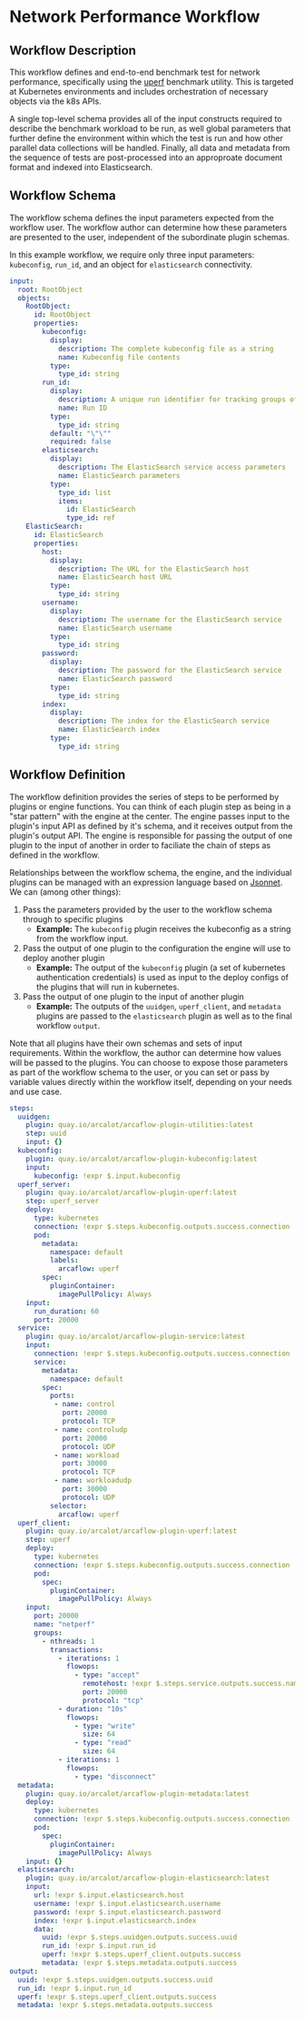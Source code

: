 # Network Performance Workflow

## Workflow Description

This workflow defines and end-to-end benchmark test for network performance, specifically using the [uperf](https://github.com/uperf/uperf) benchmark utility. This is targeted at Kubernetes environments and includes orchestration of necessary objects via the k8s APIs.

A single top-level schema provides all of the input constructs required to describe the benchmark workload to be run, as well global parameters that further define the environment within which the test is run and how other parallel data collections will be handled. Finally, all data and metadata from the sequence of tests are post-processed into an approproate document format and indexed into Elasticsearch.

## Workflow Schema
The workflow schema defines the input parameters expected from the workflow user. The workflow author can determine how these parameters are presented to the user, independent of the subordinate plugin schemas. 

In this example workflow, we require only three input parameters: `kubeconfig`, `run_id`, and an object for `elasticsearch` connectivity.

```yaml
input:
  root: RootObject
  objects:
    RootObject:
      id: RootObject
      properties:
        kubeconfig:
          display:
            description: The complete kubeconfig file as a string
            name: Kubeconfig file contents
          type:
            type_id: string
        run_id:
          display:
            description: A unique run identifier for tracking groups of workflows triggered by external automation/CI
            name: Run ID
          type:
            type_id: string
          default: "\"\""
          required: false
        elasticsearch:
          display:
            description: The ElasticSearch service access parameters
            name: ElasticSearch parameters
          type:
            type_id: list
            items:
              id: ElasticSearch
              type_id: ref
    ElasticSearch:
      id: ElasticSearch
      properties:
        host: 
          display:
            description: The URL for the ElasticSearch host
            name: ElasticSearch host URL
          type:
            type_id: string
        username:
          display:
            description: The username for the ElasticSearch service
            name: ElasticSearch username
          type:
            type_id: string
        password:
          display:
            description: The password for the ElasticSearch service
            name: ElasticSearch password
          type:
            type_id: string
        index:
          display:
            description: The index for the ElasticSearch service
            name: ElasticSearch index
          type:
            type_id: string

```

## Workflow Definition
The workflow definition provides the series of steps to be performed by plugins or engine functions. You can think of each plugin step as being in a "star pattern" with the engine at the center. The engine passes input to the plugin's input API as defined by it's schema, and it receives output from the plugin's output API. The engine is responsible for passing the output of one plugin to the input of another in order to faciliate the chain of steps as defined in the workflow.

Relationships between the workflow schema, the engine, and the individual plugins can be managed with an expression language based on [Jsonnet](https://jsonnet.org/). We can (among other things):

1. Pass the parameters provided by the user to the workflow schema through to specific plugins
    - **Example:** The `kubeconfig` plugin receives the kubeconfig as a string from the workflow input.
2. Pass the output of one plugin to the configuration the engine will use to deploy another plugin
    - **Example:** The output of the `kubeconfig` plugin (a set of kubernetes authentication credentials) is used as input to the deploy configs of the plugins that will run in kubernetes.
3. Pass the output of one plugin to the input of another plugin
    - **Example:** The outputs of the `uuidgen`, `uperf_client`, and `metadata` plugins are passed to the `elasticsearch` plugin as well as to the final workflow `output`.

Note that all plugins have their own schemas and sets of input requirements. Within the workflow, the author can determine how values will be passed to the plugins. You can choose to expose those parameters as part of the workflow schema to the user, or you can set or pass by variable values directly within the workflow itself, depending on your needs and use case.

```yaml
steps:
  uuidgen:
    plugin: quay.io/arcalot/arcaflow-plugin-utilities:latest
    step: uuid
    input: {}
  kubeconfig:
    plugin: quay.io/arcalot/arcaflow-plugin-kubeconfig:latest
    input:
      kubeconfig: !expr $.input.kubeconfig
  uperf_server:
    plugin: quay.io/arcalot/arcaflow-plugin-uperf:latest
    step: uperf_server
    deploy:
      type: kubernetes
      connection: !expr $.steps.kubeconfig.outputs.success.connection
      pod:
        metadata:
          namespace: default
          labels:
            arcaflow: uperf
        spec:
          pluginContainer:
            imagePullPolicy: Always
    input:
      run_duration: 60
      port: 20000
  service:
    plugin: quay.io/arcalot/arcaflow-plugin-service:latest
    input:
      connection: !expr $.steps.kubeconfig.outputs.success.connection
      service:
        metadata:
          namespace: default
        spec:
          ports:
           - name: control
             port: 20000
             protocol: TCP
           - name: controludp
             port: 20000
             protocol: UDP
           - name: workload
             port: 30000
             protocol: TCP
           - name: workloadudp
             port: 30000
             protocol: UDP
          selector:
            arcaflow: uperf
  uperf_client:
    plugin: quay.io/arcalot/arcaflow-plugin-uperf:latest
    step: uperf
    deploy:
      type: kubernetes
      connection: !expr $.steps.kubeconfig.outputs.success.connection
      pod:
        spec:
          pluginContainer:
            imagePullPolicy: Always
    input:
      port: 20000
      name: "netperf"
      groups:
        - nthreads: 1
          transactions:
            - iterations: 1
              flowops:
                - type: "accept"
                  remotehost: !expr $.steps.service.outputs.success.name
                  port: 20000
                  protocol: "tcp"
            - duration: "10s"
              flowops:
                - type: "write"
                  size: 64
                - type: "read"
                  size: 64
            - iterations: 1
              flowops:
                - type: "disconnect"
  metadata:
    plugin: quay.io/arcalot/arcaflow-plugin-metadata:latest
    deploy:
      type: kubernetes
      connection: !expr $.steps.kubeconfig.outputs.success.connection
      pod:
        spec:
          pluginContainer:
            imagePullPolicy: Always
    input: {}
  elasticsearch:
    plugin: quay.io/arcalot/arcaflow-plugin-elasticsearch:latest
    input:
      url: !expr $.input.elasticsearch.host
      username: !expr $.input.elasticsearch.username
      password: !expr $.input.elasticsearch.password
      index: !expr $.input.elasticsearch.index
      data:
        uuid: !expr $.steps.uuidgen.outputs.success.uuid
        run_id: !expr $.input.run_id
        uperf: !expr $.steps.uperf_client.outputs.success
        metadata: !expr $.steps.metadata.outputs.success
output:
  uuid: !expr $.steps.uuidgen.outputs.success.uuid
  run_id: !expr $.input.run_id
  uperf: !expr $.steps.uperf_client.outputs.success
  metadata: !expr $.steps.metadata.outputs.success
```
